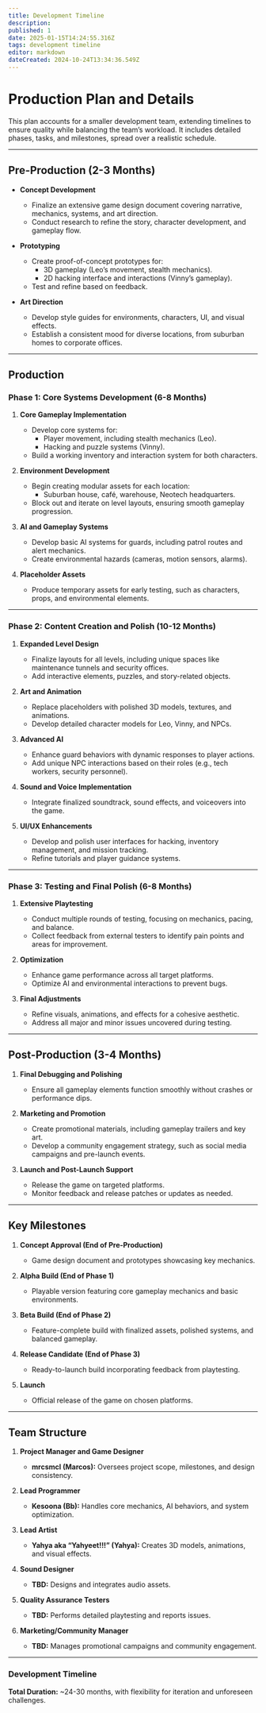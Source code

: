 ```yaml
---
title: Development Timeline
description: 
published: 1
date: 2025-01-15T14:24:55.316Z
tags: development timeline
editor: markdown
dateCreated: 2024-10-24T13:34:36.549Z
---
```


# Production Plan and Details

This plan accounts for a smaller development team, extending timelines to ensure quality while balancing the team’s workload. It includes detailed phases, tasks, and milestones, spread over a realistic schedule.

---

## **Pre-Production (2-3 Months)**

- **Concept Development**  
  - Finalize an extensive game design document covering narrative, mechanics, systems, and art direction.  
  - Conduct research to refine the story, character development, and gameplay flow.  

- **Prototyping**  
  - Create proof-of-concept prototypes for:
    - 3D gameplay (Leo’s movement, stealth mechanics).  
    - 2D hacking interface and interactions (Vinny’s gameplay).  
  - Test and refine based on feedback.  

- **Art Direction**  
  - Develop style guides for environments, characters, UI, and visual effects.  
  - Establish a consistent mood for diverse locations, from suburban homes to corporate offices.  

---

## **Production**  
### **Phase 1: Core Systems Development (6-8 Months)**

1. **Core Gameplay Implementation**  
   - Develop core systems for:
     - Player movement, including stealth mechanics (Leo).  
     - Hacking and puzzle systems (Vinny).  
   - Build a working inventory and interaction system for both characters.  

2. **Environment Development**  
   - Begin creating modular assets for each location:  
     - Suburban house, café, warehouse, Neotech headquarters.  
   - Block out and iterate on level layouts, ensuring smooth gameplay progression.  

3. **AI and Gameplay Systems**  
   - Develop basic AI systems for guards, including patrol routes and alert mechanics.  
   - Create environmental hazards (cameras, motion sensors, alarms).  

4. **Placeholder Assets**  
   - Produce temporary assets for early testing, such as characters, props, and environmental elements.  

---

### **Phase 2: Content Creation and Polish (10-12 Months)**

1. **Expanded Level Design**  
   - Finalize layouts for all levels, including unique spaces like maintenance tunnels and security offices.  
   - Add interactive elements, puzzles, and story-related objects.  

2. **Art and Animation**  
   - Replace placeholders with polished 3D models, textures, and animations.  
   - Develop detailed character models for Leo, Vinny, and NPCs.  

3. **Advanced AI**  
   - Enhance guard behaviors with dynamic responses to player actions.  
   - Add unique NPC interactions based on their roles (e.g., tech workers, security personnel).  

4. **Sound and Voice Implementation**  
   - Integrate finalized soundtrack, sound effects, and voiceovers into the game.  

5. **UI/UX Enhancements**  
   - Develop and polish user interfaces for hacking, inventory management, and mission tracking.  
   - Refine tutorials and player guidance systems.  

---

### **Phase 3: Testing and Final Polish (6-8 Months)**

1. **Extensive Playtesting**  
   - Conduct multiple rounds of testing, focusing on mechanics, pacing, and balance.  
   - Collect feedback from external testers to identify pain points and areas for improvement.  

2. **Optimization**  
   - Enhance game performance across all target platforms.  
   - Optimize AI and environmental interactions to prevent bugs.  

3. **Final Adjustments**  
   - Refine visuals, animations, and effects for a cohesive aesthetic.  
   - Address all major and minor issues uncovered during testing.  

---

## **Post-Production (3-4 Months)**

1. **Final Debugging and Polishing**  
   - Ensure all gameplay elements function smoothly without crashes or performance dips.  

2. **Marketing and Promotion**  
   - Create promotional materials, including gameplay trailers and key art.  
   - Develop a community engagement strategy, such as social media campaigns and pre-launch events.  

3. **Launch and Post-Launch Support**  
   - Release the game on targeted platforms.  
   - Monitor feedback and release patches or updates as needed.  

---

## **Key Milestones**

1. **Concept Approval (End of Pre-Production)**  
   - Game design document and prototypes showcasing key mechanics.  

2. **Alpha Build (End of Phase 1)**  
   - Playable version featuring core gameplay mechanics and basic environments.  

3. **Beta Build (End of Phase 2)**  
   - Feature-complete build with finalized assets, polished systems, and balanced gameplay.  

4. **Release Candidate (End of Phase 3)**  
   - Ready-to-launch build incorporating feedback from playtesting.  

5. **Launch**  
   - Official release of the game on chosen platforms.  

---

## **Team Structure**

1. **Project Manager and Game Designer**  
   - **mrcsmcl (Marcos):** Oversees project scope, milestones, and design consistency.  

2. **Lead Programmer**  
   - **Kesoona (Bb):** Handles core mechanics, AI behaviors, and system optimization.  

3. **Lead Artist**  
   - **Yahya aka “Yahyeet!!!” (Yahya):** Creates 3D models, animations, and visual effects.  

4. **Sound Designer**  
   - **TBD:** Designs and integrates audio assets.  

5. **Quality Assurance Testers**  
   - **TBD:** Performs detailed playtesting and reports issues.  

6. **Marketing/Community Manager**  
   - **TBD:** Manages promotional campaigns and community engagement.  

---

### **Development Timeline**  
**Total Duration:** ~24-30 months, with flexibility for iteration and unforeseen challenges.